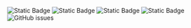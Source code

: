 ![Static Badge](https://img.shields.io/badge/blacklists-60-000000) ![Static Badge](https://img.shields.io/badge/blacklisted-2695988-cc0000) ![Static Badge](https://img.shields.io/badge/whitelisted-2245-00CC00) ![Static Badge](https://img.shields.io/badge/streaming_blacklist-28107-000000) ![GitHub issues](https://img.shields.io/github/issues/fabriziosalmi/blacklists)

